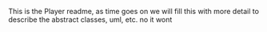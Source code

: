 This is the Player readme, as time goes on we will fill this with more detail to describe
the abstract classes, uml, etc. 
no it wont